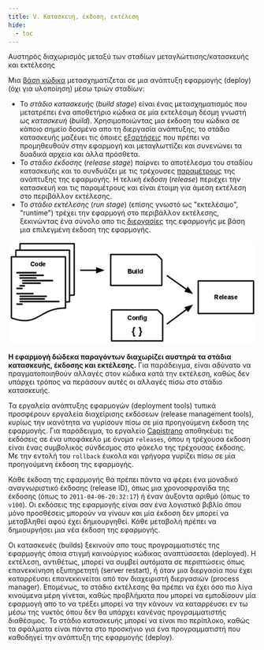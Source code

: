 ```yaml
---
title: V. Κατασκευή, έκδοση, εκτέλεση
hide:
  - toc
---
```

Αυστηρός διαχωρισμός μεταξύ των σταδίων μεταγλώττισης/κατασκευής και εκτέλεσης

Μια [βάση κώδικα](./codebase.md) μετασχηματίζεται σε μια ανάπτυξη εφαρμογής (deploy) (όχι για υλοποίηση) μέσω τριών σταδίων:

* Το *στάδιο κατασκευής* (*build stage*) είναι ένας μετασχηματισμός που μετατρέπει ένα αποθετήριο κώδικα σε μία εκτελέσιμη δέσμη γνωστή ως *κατασκευή* (*build*).  Χρησιμοποιώντας μια έκδοση του κώδικα σε κάποιο σημείο δοσμένο απο τη διεργασία ανάπτυξης, το στάδιο κατασκευής μαζέυει τις όποιες [εξαρτήσεις](./dependencies.md) που πρέπει να προμηθευθούν στην εφαρμογή και μεταγλωττίζει και συνενώνει τα δυαδικά αρχεια και άλλα πρόσθετα.
* Το *στάδιο έκδοσης* (*release stage*) παίρνει το αποτέλεσμα του σταδίου κατασκευής και το συνδυάζει με τις τρέχουσες [παραμέτρους](./config.md) της ανάπτυξης της εφαρμογής.  Η τελική *έκδοση* (*release*) περιέχει την κατασκευή και τις παραμέτρους και είναι έτοιμη για άμεση εκτέλεση στο περιβάλλον εκτέλεσης.
* Το *στάδιο εκτέλεσης* (*run stage*) (επίσης γνωστό ως "εκτελέσιμο", "runtime") τρέχει την εφαρμογή στο περιβάλλον εκτέλεσης, ξεκινώντας ένα σύνολο απο τις [διεργασίες](./processes.md) της εφαρμογής με βάση μια επιλεγμένη έκδοση της εφαρμογής.

![Ο κώδικας γίνεται κατασκευή, η οποία συνδυάζεται με παραμέτρους για να δημιουργήσει μια έκδοση της εφαρμογής.](images/release.png)

**Η εφαρμογή δώδεκα παραγόντων διαχωρίζει αυστηρά τα στάδια κατασκευής, έκδοσης και εκτέλεσης.**  Για παράδειγμα, είναι αδύνατο να πραγματοποιηθούν αλλαγές στον κώδικα κατά την εκτέλεση, καθώς δεν υπάρχει τρόπος να περάσουν αυτές οι αλλαγές πίσω στο στάδιο κατασκευής.

Τα εργαλεία ανάπτυξης εφαρμογών (deployment tools) τυπικά προσφέρουν εργαλεία διαχείρισης εκδόσεων (release management tools), κυρίως την ικανότητα να γυρίσουν πίσω σε μία προηγούμενη έκδοση της εφαρμογής.  Για παράδειγμα, το εργαλείο [Capistrano](https://github.com/capistrano/capistrano/wiki) αποθηκέυει τις εκδόσεις σε ένα υποφάκελο με όνομα `releases`, όπου η τρέχουσα έκδοση είναι ένας συμβολικός σύνδεσμος στο φάκελο της τρέχουσας έκδοσης.  Με την εντολή του `rollback` έυκολα και γρήγορα γυρίζει πίσω σε μία προηγούμενη έκδοση της εφαρμογής.

Κάθε έκδοση της εφαρμογής θα πρέπει πάντα να φέρει ένα μοναδικό αναγνωριστικό έκδοσης (release ID), όπως μια χρονοσφραγίδα της έκδοσης (όπως το `2011-04-06-20:32:17`) ή έναν άυξοντα αριθμό (όπως το `v100`).  Οι εκδόσεις της εφαρμογής είναι σαν ένα λογιστικό βιβλίο όπου μόνο προσθέσεις μπορούν να γίνουν και μία έκδοση δεν μπορεί να μεταβληθεί αφού έχει δημιουργηθεί.  Κάθε μεταβολή πρέπει να δημιουργήσει μια νέα έκδοση της εφαρμογής.

Οι κατασκευές (builds) ξεκινούν απο τους προγραμματιστές της εφαρμογής όποια στιγμή καινούργιος κώδικας αναπτύσσεται (deployed).  Η εκτέλεση, αντιθέτως, μπορεί να συμβεί αυτόματα σε περιπτώσεις όπως επανεκκίνηση εξυπηρετητή (server restart), ή όταν μια διεργασία που έχει καταρρέυσει επανεκκινείται από τον διαχειριστή διεργασιών (process manager).  Επομένως, το στάδιο εκτέλεσης θα πρέπει να έχει όσο πιο λίγα κινούμενα μέρη γίνεται, καθώς προβλήματα που μπορεί να εμποδίσουν μία εφαρμογή απο το να τρέξει μπορεί να την κάνουν να καταρρέυσει εν τω μέσω της νυκτός όπου δεν θα υπάρχει κανένας προγραμματιστής διαθέσιμος.  Το στάδιο κατασκευής μπορεί να είναι πιο περίπλοκο, καθώς τα σφάλματα είναι πάντα στο προσκήνιο για ένα προγραμματιστή που καθοδηγεί την ανάπτυξη της εφαρμογής (deploy).

